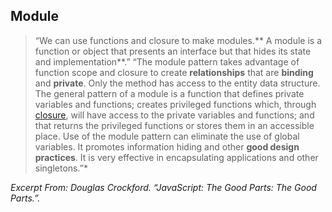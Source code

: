 ## Module

> “We can use functions and closure to make modules.** A module is a function or object that presents an interface but that hides its state and implementation**.”
> “The module pattern takes advantage of function scope and closure to create **relationships** that are **binding** and **private**. Only the method has access to the entity data structure.
The general pattern of a module is a function that defines private variables and functions; creates privileged functions which, through [closure](https://github.com/NodeJS42/Basics/tree/master/Closure), will have access to the private variables and functions; and that returns the privileged functions or stores them in an accessible place.
> Use of the module pattern can eliminate the use of global variables. It promotes information hiding and other **good design practices**. It is very effective in encapsulating applications and other singletons.”*

*Excerpt From: Douglas Crockford. “JavaScript: The Good Parts: The Good Parts.”.*
